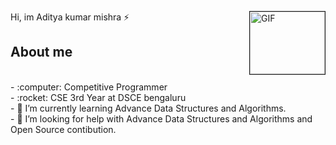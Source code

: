 <!-- ## Hi, I'm Aditya kumar mishra ⚡ -->


 Hi, im Aditya kumar mishra ⚡<img border="1px solid black" align="right" width="120" height="100" alt="GIF" src="https://media.giphy.com/media/bcKmIWkUMCjVm/giphy.gif">

## About me
<br>
- :computer: Competitive Programmer<br>
- :rocket: CSE 3rd Year at DSCE bengaluru<br>
- 🌱 I’m currently learning Advance Data Structures and Algorithms.<br> 
- 🤔 I’m looking for help with Advance Data Structures and Algorithms and Open Source contibution.<br>
<br><br><br>
